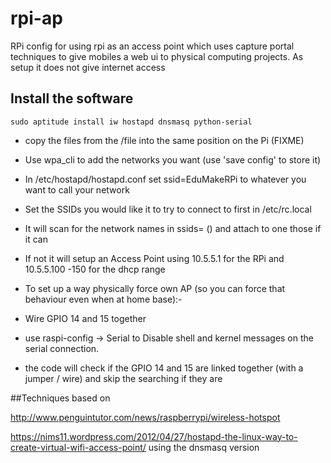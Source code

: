 # rpi-ap
RPi config for using rpi as an access point which uses capture portal techniques to give mobiles a web ui to physical computing projects. As setup it does not give internet access 

## Install the software

```
sudo aptitude install iw hostapd dnsmasq python-serial
```

* copy the files from the /file into the same position on the Pi (FIXME)
* Use wpa_cli  to add the networks you want (use 'save config' to store it)
* In /etc/hostapd/hostapd.conf set ssid=EduMakeRPi to whatever you want to call your network
* Set the SSIDs you would like it to try to connect to first in /etc/rc.local
* It will scan for the network names in ssids= () and attach to one those if it can
* If not it will setup an Access Point using 10.5.5.1 for the RPi and 10.5.5.100 -150 for the dhcp range

* To set up a way physically force own AP (so you can force that behaviour even when at home base):-
*	Wire GPIO 14 and 15 together 
*	use raspi-config -> Serial to Disable shell and kernel messages on the serial connection.
* the code will check if the GPIO 14 and 15 are linked together (with a jumper / wire) and skip the searching if they are


##Techniques based on

http://www.penguintutor.com/news/raspberrypi/wireless-hotspot

https://nims11.wordpress.com/2012/04/27/hostapd-the-linux-way-to-create-virtual-wifi-access-point/  using the dnsmasq version

